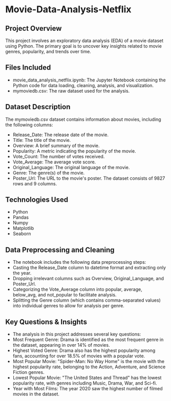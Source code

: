 # Movie-Data-Analysis-Netflix

## Project Overview
This project involves an exploratory data analysis (EDA) of a movie dataset using Python. The primary goal is to uncover key insights related to movie genres, popularity, and trends over time.

## Files Included
- movie_data_analysis_netflix.ipynb: The Jupyter Notebook containing the Python code for data loading, cleaning, analysis, and visualization.
- mymoviedb.csv: The raw dataset used for the analysis.

## Dataset Description
The mymoviedb.csv dataset contains information about movies, including the following columns:
- Release_Date: The release date of the movie.
- Title: The title of the movie.
- Overview: A brief summary of the movie.
- Popularity: A metric indicating the popularity of the movie.
- Vote_Count: The number of votes received.
- Vote_Average: The average vote score.
- Original_Language: The original language of the movie.
- Genre: The genre(s) of the movie.
- Poster_Url: The URL to the movie's poster.
The dataset consists of 9827 rows and 9 columns.

## Technologies Used
- Python
- Pandas
- Numpy
- Matplotlib
- Seaborn

## Data Preprocessing and Cleaning
- The notebook includes the following data preprocessing steps:
- Casting the Release_Date column to datetime format and extracting only the year.
- Dropping irrelevant columns such as Overview, Original_Language, and Poster_Url.
- Categorizing the Vote_Average column into popular, average, below_avg, and not_popular to facilitate analysis.
- Splitting the Genre column (which contains comma-separated values) into individual genres to allow for analysis per genre.

## Key Questions & Insights
- The analysis in this project addresses several key questions:
- Most Frequent Genre: Drama is identified as the most frequent genre in the dataset, appearing in over 14% of movies.
- Highest Voted Genre: Drama also has the highest popularity among fans, accounting for over 18.5% of movies with a popular vote.
- Most Popular Movie: "Spider-Man: No Way Home" is the movie with the highest popularity rate, belonging to the Action, Adventure, and Science Fiction genres.
- Lowest Popular Movie: "The United States and Thread" has the lowest popularity rate, with genres including Music, Drama, War, and Sci-fi.
- Year with Most Films: The year 2020 saw the highest number of filmed movies in the dataset.
